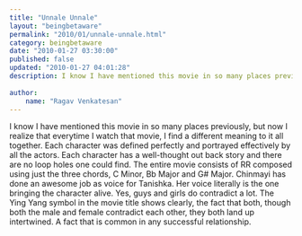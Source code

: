 ```yaml
---
title: "Unnale Unnale"
layout: "beingbetaware"
permalink: "2010/01/unnale-unnale.html"
category: beingbetaware
date: "2010-01-27 03:30:00"
published: false
updated: "2010-01-27 04:01:28"
description: I know I have mentioned this movie in so many places previously, but now I realize that everytime I watch that movie, I find a different meaning to it all together. Each character was defined perfectly and portrayed effectively by all the actors. Each character has a well-thought out back story and there are no loop holes one could find...
 
author: 
    name: "Ragav Venkatesan"    
---
```


<p>I know I have mentioned this movie in so many places previously, but now I realize that everytime I watch that movie, I find a different meaning to it all together. Each character was defined perfectly and portrayed effectively by all the actors. Each character has a well-thought out back story and there are no loop holes one could find. The entire movie consists of RR composed using just the three chords, C Minor, Bb Major  and G# Major. Chinmayi has done an awesome job as voice for Tanishka. Her voice literally is the one bringing the character alive. Yes, guys and girls do contradict a lot. The Ying Yang symbol in the movie title shows clearly, the fact that both, though both the male and female contradict each other, they both land up intertwined. A fact that is common in any successful relationship.</p>